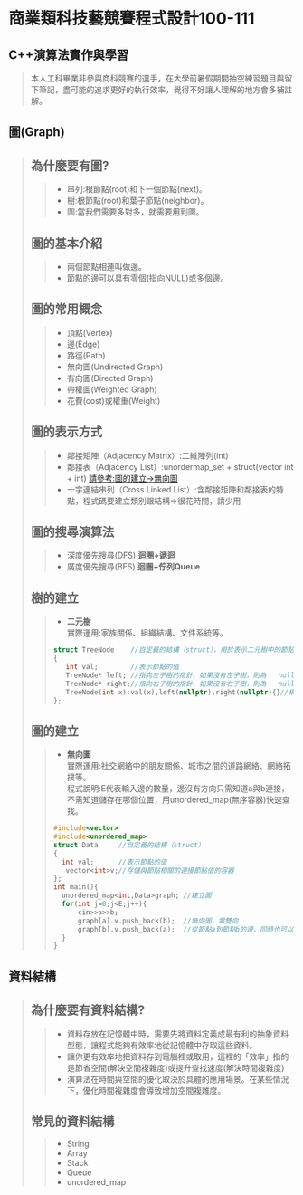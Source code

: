 # 商業類科技藝競賽程式設計100-111
## C++演算法實作與學習
> 本人工科畢業非參與商科競賽的選手，在大學前暑假期間抽空練習題目與留下筆記，盡可能的追求更好的執行效率，覺得不好讓人理解的地方會多補註解。
## 圖(Graph)
> ## 為什麼要有圖?
>> * 串列:根節點(root)和下一個節點(next)。
>> * 樹:根節點(root)和葉子節點(neighbor)。
>> * 圖:當我們需要多對多，就需要用到圖。
> ## 圖的基本介紹
>> * 兩個節點相連叫做邊。
>> * 節點的邊可以具有零個(指向NULL)或多個邊。
> ## 圖的常用概念
>> * 頂點(Vertex)
>> * 邊(Edge)
>> * 路徑(Path)
>> * 無向圖(Undirected Graph)
>> * 有向圖(Directed Graph)
>> * 帶權圖(Weighted Graph)
>> * 花費(cost)或權重(Weight)
> ## 圖的表示方式
>> * 鄰接矩陣（Adjacency Matrix）:二維陣列(int)
>> * 鄰接表（Adjacency List）:unordermap_set + struct(vector int + int) [請參考:圖的建立->無向圖](https://github.com/chen199940/BusinessCompetition100-111#%E5%9C%96%E7%9A%84%E5%BB%BA%E7%AB%8B)
>> * 十字連結串列（Cross Linked List）:含鄰接矩陣和鄰接表的特點，程式碼要建立類別跟結構=>很花時間，請少用
> ## 圖的搜尋演算法
>> * 深度優先搜尋(DFS) **迴圈+遞迴**
>> * 廣度優先搜尋(BFS) **迴圈+佇列Queue**
> ## 樹的建立
>> * **二元樹**<br>實際運用:家族關係、組織結構、文件系統等。
>> ```cpp
>> struct TreeNode    //自定義的結構（struct），用於表示二元樹中的節點。
>> {
>>    int val;        //表示節點的值
>>    TreeNode* left; //指向左子樹的指針，如果沒有左子樹，則為   nullptr
>>    TreeNode* right;//指向右子樹的指針，如果沒有右子樹，則為   nullptr
>>    TreeNode(int x):val(x),left(nullptr),right(nullptr){}//構造函數
>> };
>> ```
> ## 圖的建立
>> * **無向圖**<br>實際運用:社交網絡中的朋友關係、城市之間的道路網絡、網絡拓撲等。<br>程式說明:E代表輸入邊的數量，邊沒有方向只需知道a與b連接，不需知道儲存在哪個位置，用unordered_map(無序容器)快速查找。
>> ```cpp
>> #include<vector>
>> #include<unordered_map>
>> struct Data     //自定義的結構（struct）
>> {
>>   int val;      //表示節點的值
>>    vector<int>v;//存儲與節點相關的連接節點值的容器
>> };
>> int main(){
>>   unordered_map<int,Data>graph; //建立圖
>>   for(int j=0;j<E;j++){
>>       cin>>a>>b;
>>       graph[a].v.push_back(b);  //無向圖，需雙向
>>       graph[b].v.push_back(a);  //從節點a到節點b的邊，同時也可以從節點b到節點a
>>   }
>> }
>> ```
## 資料結構
> ## 為什麼要有資料結構?
>> * 資料存放在記憶體中時，需要先將資料定義成最有利的抽象資料型態，讓程式能夠有效率地從記憶體中存取這些資料。
>> * 讓你更有效率地把資料存到電腦裡或取用，這裡的「效率」指的是節省空間(解決空間複雜度)或提升查找速度(解決時間複雜度)
>> * 演算法在時間與空間的優化取決於具體的應用場景。在某些情況下，優化時間複雜度會導致增加空間複雜度。
> ## 常見的資料結構
>> * String
>> * Array
>> * Stack
>> * Queue
>> * unordered_map
